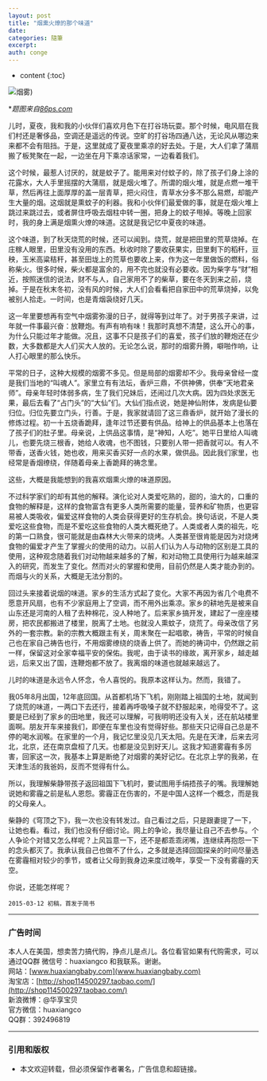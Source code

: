 ```yaml
---
layout: post
title: "烟熏火燎的那个味道"
date:
categories: 隨筆
excerpt:
auth: conge
---
```

* content
{:toc}

![烟雾](/assets/images/隨筆/118382-ad6fd8bfeec8caec.jpg))

**题图来自[86ps.com](http://www.86ps.com/jpg/shandian/20268.html)*

儿时，夏夜，我和我的小伙伴们喜欢月色下在打谷场玩耍。那个时候，电风扇在我们村还是奢侈品，空调还是遥远的传说。空旷的打谷场四通八达，无论风从哪边来来都不会有阻挡。于是，这里就成了夏夜里乘凉的好去处。于是，大人们拿了蒲扇搬了板凳聚在一起，一边坐在月下乘凉话家常，一边看着我们。

这个时候，最惹人讨厌的，就是蚊子了。能用来对付蚊子的，除了孩子们身上涂的花露水，大人手里摇摆的大蒲扇，就是烟火堆了。所谓的烟火堆，就是点燃一堆干草，然后再往上面厚厚的盖一层青草，把火闷住，青草水分多不那么易燃，却能产生大量的烟。这烟就是熏蚊子的利器。我和小伙伴们最爱做的事，就是在烟火堆上跳过来跳过去，或者屏住呼吸去烟柱中转一圈，把身上的蚊子甩掉。等晚上回家时，我的身上满是烟熏火燎的味道。这就是我记忆中夏夜的味道。

这个味道，到了秋天烧荒的时候，还可以闻到。烧荒，就是把田里的荒草烧掉。在庄稼人眼里，田里没有没用的东西。秋收时除了要收获果实，田里剩下的稻秆，豆秧，玉米高粱秸秆，甚至田垅上的荒草也要收上来，作为这一年里做饭的燃料，俗称柴火。很多时候，柴火都是富余的，用不完也就没有必要收。因为柴字与“财”相近，按照迷信的说法，财不与人，自己家用不了的柴草，要在冬天到来之前，烧掉。于是在秋末冬初，没有风的时候，大人们会看看把自家田中的荒草烧掉，以免被别人拾走。一时间，也是青烟袅绕好几天。

这一年里要想再有空气中烟雾弥漫的日子，就得等到过年了。对于男孩子来讲，过年就一件事最兴奋：放鞭炮。有声有响有味！我那时真想不清楚，这么开心的事，为什么只能过年才能做。况且，这事不只是孩子们的喜爱，孩子们放的鞭炮还在少数，大多数都是大人们买大人放的。无论怎么说，那时的烟雾升腾，噼啪作响，让人打心眼里的那么快乐。

平常的日子，这种大规模的烟雾不多见。但是局部的烟雾却不少。我母亲曾经一度是我们当地的“叫魂人”。家里立有有法坛，香炉三鼎，不供神佛，供奉“天地君亲师”。母亲年轻时体弱多病，生了我们兄妹后，还闹过几次大病。因为四处求医无果，最后去看了“占门头”的“大仙”们。大仙们指点说，她是神仙附体，发病是仙要归位。归位先要立门头，行善。于是，我家就请回了这三鼎香炉，就开始了漫长的修炼过程。初一十五烧香跪拜，逢年过节还要有供品。给神上的供品基本上也落在了孩子们的肚子里。母亲说，上供品这事情，是“神知，人吃”。她平日里给人叫魂儿，也要先烧三根香，她给人收魂，也不图钱，只要别人带一把香就可以。有人不带香，送香火钱，她也收，用来买香买好一点的水果，做供品。因此我们家里，也经常是香烟缭绕，伴随着母亲上香跪拜的祷念里。

这些，大概是我能想到的我喜欢烟熏火燎的味道原因。

不过科学家们的却有其他的解释。演化论对人类爱吃熟的，甜的，油大的，口重的食物的解释是，这样的食物富含有更多人类所需要的能量，营养和矿物质，也更容易被人类吸收，偏爱这样食物的人类会获得更好的生存机会。换句话说，不是人类爱吃这些食物，而是不爱吃这些食物的人类大概死绝了。人类或者人类的祖先，吃的第一口熟食，很可能就是由森林大火带来的烧烤。人类甚至很肯能是因为对烧烤食物的偏爱才产生了掌握火的使用的动力。以前人们认为人与动物的区别是工具的使用，这种观念随着我们对动物越来越多的了解，和对动物工具使用行为越来越深入的研究，而发生了变化。然而对火的掌握和使用，目前仍然是人类才能办到的。而烟与火的关系，大概是无法分割的。

回过头来接着说烟的味道。家乡的生活方式起了变化。大家不再因为省几个电费不愿意开风扇，也有不少家庭用上了空调，而不用外出乘凉。家乡的耕地先是被来自山东还是河南的人租了去种棉花，没人种地了。后来家乡搞开发，建起了一座座楼房，把农民都搬进了楼里，脱离了土地。也就没人熏蚊子，烧荒了。母亲改信了另外的一套宗教。新的宗教大概跟主有关，周末聚在一起唱歌，祷告，平常的时候自己也在家自己祷告也行，不用烟雾缭绕的烧香上供了。而她的祷词中，仍然跟之前一样，保留这对全家幸福平安的保佑。我呢，由于读书的缘故，离开家乡，越走越远，后来又出了国，连鞭炮都不放了。我离烟的味道也就越来越远了。

儿时的味道是永远令人怀念，令人喜悦的。我原本这样认为。然而，我错了。

我05年8月出国，12年底回国。从首都机场下飞机，刚刚踏上祖国的土地，就闻到了烧荒的味道，一两口下去还行，接着再呼吸嗓子就不舒服起来，呛得受不了。这要是已经到了家乡的田地里，我还可以理解，可我明明还没有入关，还在航站楼里面啊。朋友开车来接我们，即便在车里也没有觉得好些。那些天只记得自己总是不停的喝水润喉。在家里的一个月，我记忆里没见几天太阳。先是在天津，后来去河北，北京，还在南京盘桓了几天。也都是没见到好天儿。这我才知道雾霾有多厉害，回家这一次，我基本上算是断绝了对烟雾的美好记忆。在北京上学的我弟，在天津生活的我爸妈，反而不觉得有什么。

所以，我理解柴静带孩子返回祖国下飞机时，要试图用手绢捂孩子的嘴。我理解她说她和雾霾之前是私人恩怨。雾霾正在伤害的，不是中国人这样一个概念，而是我的父母亲人。

柴静的《穹顶之下》，我一次也没有转发过。自己看过之后，只是跟妻提了一下，让她也看。看过，我们也没有仔细讨论。网上的争论，我尽量让自己不去参与。个人争论个对错又怎么样呢？上风旨意一下，还不是都乖乖闭嘴，连继续再抱怨一下的念头都灭了。我承认我自己也做不了什么，之多就是选择回国探亲的时间尽量选在雾霾相对较少的季节，或者让父母到我身边来度过晚年，享受一下没有雾霾的天空。

你说，还能怎样呢？

```
2015-03-12 初稿，首发于简书
```

----

### 广告时间

本人人在美国，想卖苦力搞代购，挣点儿是点儿。各位看官如果有代购需求，可以通过QQ群 微信号：huaxiangco 和我联系。谢谢。  
网站：[www.huaxiangbaby.com](www.huaxiangbaby.com)  
淘宝店：[http://shop114500297.taobao.com/](http://shop114500297.taobao.com/)  
新浪微博：@华享宝贝  
官方微信：huaxiangco  
QQ群：392496819  

----

### 引用和版权

* 本文欢迎转载，但必须保留作者署名，广告信息和超链接。
